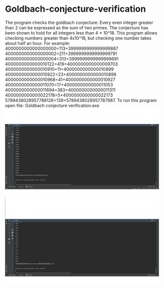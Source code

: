 # Goldbach-conjecture-verification
The program checks the goldbach conjecture:
Every even integer greater than 2 can be expressed as the sum of two primes.
The conjecture has been shown to hold for all integers less than 4 × 10^18.
This program allows checking numbers greater than 4x10^18, but checking one number takes about half an hour.
For example:
4000000000000000000=113+3999999999999999887
4000000000000000002=211+3999999999999999791
4000000000000000004=313+3999999999999999691
4000000000000010122=419+4000000000000009703
4000000000000010910=11+4000000000000010899
4000000000000010922=23+4000000000000010899
4000000000000010968=41+4000000000000010927
4000000000000011070=17+4000000000000011053
4000000000000011694=383+4000000000000011311
4000000000000022178=5+4000000000000022173
5789438028957788126=139+5789438028957787987.
To run this program open file: Goldbach conjecture verification.exe
![result1](./images/screen1.png)
![result2](./images/screen2.png)
